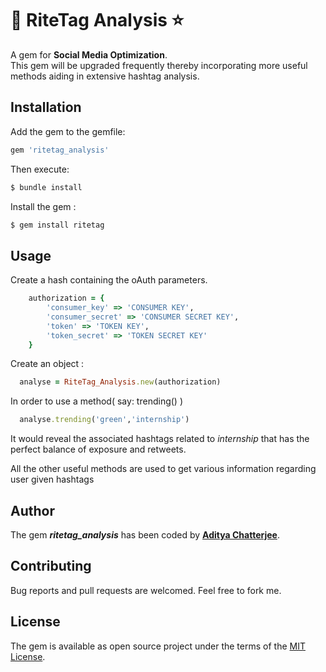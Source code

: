 # :gem: RiteTag Analysis :star:

A gem for <strong>Social Media Optimization</strong>.<br>
This gem will be upgraded frequently thereby incorporating more useful methods aiding in extensive hashtag analysis.

## Installation

Add the gem to the gemfile:

```ruby
gem 'ritetag_analysis'
```

Then execute:
```ruby
$ bundle install
```
Install the gem :

```ruby
$ gem install ritetag
```

## Usage

Create a hash containing the oAuth parameters.

```ruby
	authorization = {
		'consumer_key' => 'CONSUMER KEY',
		'consumer_secret' => 'CONSUMER SECRET KEY',
		'token' => 'TOKEN KEY',
		'token_secret' => 'TOKEN SECRET KEY'
	}
```


Create an object :
```ruby
  analyse = RiteTag_Analysis.new(authorization)
```

In order to use a method( say: trending() )

```ruby
  analyse.trending('green','internship')
```
It would reveal the associated hashtags related to <i>internship</i> that has the perfect balance of exposure and retweets.<br>

All the other useful methods are used to get various information regarding user given hashtags

## Author
The gem <i><strong>ritetag_analysis</strong></i> has been coded by <strong>[Aditya Chatterjee](http://github.com/AdiChat)</strong>.

## Contributing

Bug reports and pull requests are welcomed. Feel free to fork me.

## License

The gem is available as open source project under the terms of the [MIT License](http://opensource.org/licenses/MIT).
